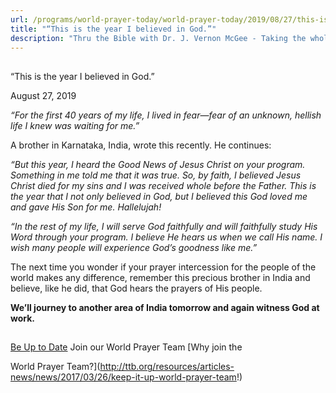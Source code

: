 ```yaml
---
url: /programs/world-prayer-today/world-prayer-today/2019/08/27/this-is-the-year-i-believed-in-god-
title: "“This is the year I believed in God.”"
description: "Thru the Bible with Dr. J. Vernon McGee - Taking the whole Word to the whole world"
---
```







## 
 “This is the year I believed in God.”


August 27, 2019




*“For the first 40 years of my life, I lived in fear—fear of an unknown, hellish life I knew was waiting for me.”*


A brother in Karnataka, India, wrote this recently. He continues:


*“But this year, I heard the Good News of Jesus Christ on your program. Something in me told me that it was true. So, by faith, I believed Jesus Christ died for my sins and I was received whole before the Father. This is the year that I not only believed in God, but I believed this God loved me and gave His Son for me. Hallelujah!*


*“In the rest of my life, I will serve God faithfully and will faithfully study His Word through your program. I believe He hears us when we call His name. I wish many people will experience God’s goodness like me.”*


The next time you wonder if your prayer intercession for the people of the world makes any difference, remember this precious brother in India and believe, like he did, that God hears the prayers of His people. 


**We’ll journey to another area of India tomorrow and again witness God at work.** 







## 




[Be Up to Date](http://feeds.feedburner.com/WorldPrayerToday "World Prayer Today RSS Feed")
Join our World Prayer Team
[Why join the  

World Prayer Team?](http://ttb.org/resources/articles-news/news/2017/03/26/keep-it-up-world-prayer-team!)




